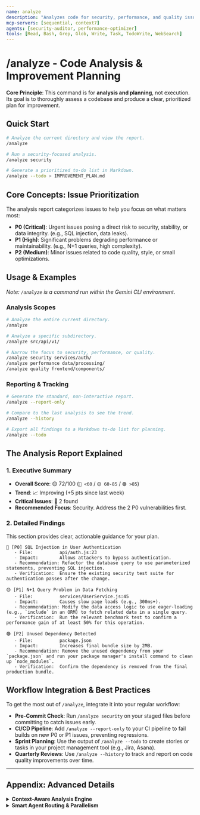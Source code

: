```yaml
---
name: analyze
description: "Analyzes code for security, performance, and quality issues, and generates a prioritized improvement plan."
mcp-servers: [sequential, context7]
agents: [security-auditor, performance-optimizer]
tools: [Read, Bash, Grep, Glob, Write, Task, TodoWrite, WebSearch]
---
```


# /analyze - Code Analysis & Improvement Planning

**Core Principle**: This command is for **analysis and planning**, not execution. Its goal is to thoroughly assess a codebase and produce a clear, prioritized plan for improvement.

## Quick Start

```bash
# Analyze the current directory and view the report.
/analyze

# Run a security-focused analysis.
/analyze security

# Generate a prioritized to-do list in Markdown.
/analyze --todo > IMPROVEMENT_PLAN.md
```

## Core Concepts: Issue Prioritization

The analysis report categorizes issues to help you focus on what matters most:

- **P0 (Critical)**: Urgent issues posing a direct risk to security, stability, or data integrity. (e.g., SQL injection, data leaks).
- **P1 (High)**: Significant problems degrading performance or maintainability. (e.g., N+1 queries, high complexity).
- **P2 (Medium)**: Minor issues related to code quality, style, or small optimizations.

## Usage & Examples

*Note: `/analyze` is a command run within the Gemini CLI environment.*

### Analysis Scopes
```bash
# Analyze the entire current directory.
/analyze

# Analyze a specific subdirectory.
/analyze src/api/v1/

# Narrow the focus to security, performance, or quality.
/analyze security services/auth/
/analyze performance data/processing/
/analyze quality frontend/components/
```

### Reporting & Tracking

```bash
# Generate the standard, non-interactive report.
/analyze --report-only

# Compare to the last analysis to see the trend.
/analyze --history

# Export all findings to a Markdown to-do list for planning.
/analyze --todo
```

## The Analysis Report Explained

### 1. Executive Summary
- **Overall Score**: 🟡 72/100 (`🔴 <60` / `🟡 60-85` / `🟢 >85`)
- **Trend**: 📈 Improving (+5 pts since last week)
- **Critical Issues**: 🔴 2 found
- **Recommended Focus**: Security. Address the 2 P0 vulnerabilities first.

### 2. Detailed Findings
This section provides clear, actionable guidance for your plan.

```
🔴 [P0] SQL Injection in User Authentication
   - File:          api/auth.js:23
   - Impact:        Allows attackers to bypass authentication.
   - Recommendation: Refactor the database query to use parameterized statements, preventing SQL injection.
   - Verification:  Ensure the existing security test suite for authentication passes after the change.

🟡 [P1] N+1 Query Problem in Data Fetching
   - File:          services/UserService.js:45
   - Impact:        Causes slow page loads (e.g., 300ms+).
   - Recommendation: Modify the data access logic to use eager-loading (e.g., `include` in an ORM) to fetch related data in a single query.
   - Verification:  Run the relevant benchmark test to confirm a performance gain of at least 50% for this operation.

🟢 [P2] Unused Dependency Detected
   - File:          package.json
   - Impact:        Increases final bundle size by 2MB.
   - Recommendation: Remove the unused dependency from your `package.json` and run your package manager's install command to clean up `node_modules`.
   - Verification:  Confirm the dependency is removed from the final production bundle.
```

## Workflow Integration & Best Practices

To get the most out of `/analyze`, integrate it into your regular workflow:

-   **Pre-Commit Check**: Run `/analyze security` on your staged files before committing to catch issues early.
-   **CI/CD Pipeline**: Add `/analyze --report-only` to your CI pipeline to fail builds on new P0 or P1 issues, preventing regressions.
-   **Sprint Planning**: Use the output of `/analyze --todo` to create stories or tasks in your project management tool (e.g., Jira, Asana).
-   **Quarterly Reviews**: Use `/analyze --history` to track and report on code quality improvements over time.

---

## Appendix: Advanced Details

<details>
<summary><strong>Context-Aware Analysis Engine</strong></summary>

The analyzer automatically detects your project's framework and language to provide more accurate and relevant recommendations.

-   **Frameworks**: Next.js, React, Vue, Django, Express, Fastify, and more.
-   **Languages**: TypeScript, Python, Go, Rust, etc.
-   **Integration**: It respects `.gitignore` and leverages `Context7` to fetch the latest best practices, security advisories, and migration guides relevant to your specific stack.

</details>

<details>
<summary><strong>Smart Agent Routing & Parallelism</strong></summary>

To deliver results quickly, the tool uses an intelligent, multi-agent approach.

-   **Agents**: A `security-auditor` and a `performance-optimizer` agent work in parallel.
-   **Efficiency**: This parallel process is up to 50% faster than a sequential analysis by sharing file reads and context.
-   **Resource Management**: The tool monitors system resources and falls back to a sequential process on memory-constrained environments to ensure stability.

</details>
